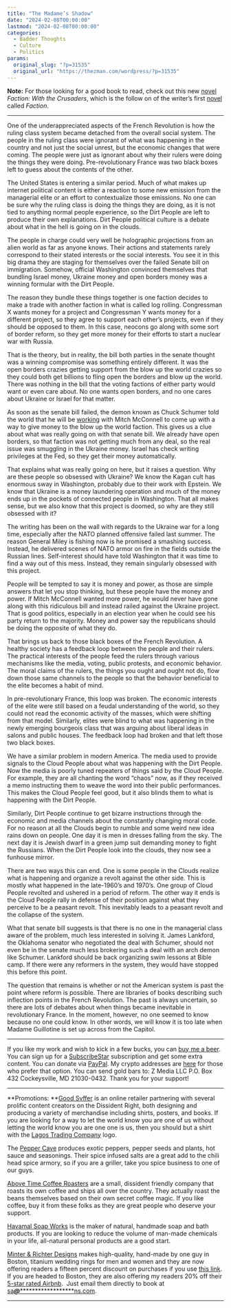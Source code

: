 ```yaml
---
title: "The Madame’s Shadow"
date: "2024-02-08T00:00:00"
lastmod: "2024-02-08T00:00:00"
categories:
  - Badder Thoughts
  - Culture
  - Politics
params:
  original_slug: "?p=31535"
  original_url: "https://thezman.com/wordpress/?p=31535"
---
```


**Note:** For those looking for a good book to read, check out this new
<a href="https://www.amazon.com/dp/B0CTV28BH7" rel="noopener"
target="_blank">novel</a> *Faction: With the Crusaders*, which is the
follow on of the writer’s first
<a href="https://www.amazon.com/Faction-Karl-Dahl/dp/1082596450/"
rel="noopener" target="_blank">novel</a> called *Faction*.

------------------------------------------------------------------------

One of the underappreciated aspects of the French Revolution is how the
ruling class system became detached from the overall social system. The
people in the ruling class were ignorant of what was happening in the
country and not just the social unrest, but the economic changes that
were coming. The people were just as ignorant about why their rulers
were doing the things they were doing. Pre-revolutionary France was two
black boxes left to guess about the contents of the other.

The United States is entering a similar period. Much of what makes up
internet political content is either a reaction to some new emission
from the managerial elite or an effort to contextualize those emissions.
No one can be sure why the ruling class is doing the things they are
doing, as it is not tied to anything normal people experience, so the
Dirt People are left to produce their own explanations. Dirt People
political culture is a debate about what in the hell is going on in the
clouds.

The people in charge could very well be holographic projections from an
alien world as far as anyone knows. Their actions and statements rarely
correspond to their stated interests or the social interests. You see it
in this big drama they are staging for themselves over the failed Senate
bill on immigration. Somehow, official Washington convinced themselves
that bundling Israel money, Ukraine money and open borders money was a
winning formular with the Dirt People.

The reason they bundle these things together is one faction decides to
make a trade with another faction in what is called log rolling.
Congressman X wants money for a project and Congressman Y wants money
for a different project, so they agree to support each other’s projects,
even if they should be opposed to them. In this case, neocons go along
with some sort of border reform, so they get more money for their
efforts to start a nuclear war with Russia.

That is the theory, but in reality, the bill both parties in the senate
thought was a winning compromise was something entirely different. It
was the open borders crazies getting support from the blow up the world
crazies so they could both get billions to fling open the borders and
blow up the world. There was nothing in the bill that the voting
factions of either party would want or even care about. No one wants
open borders, and no one cares about Ukraine or Israel for that matter.

As soon as the senate bill failed, the demon known as Chuck Schumer told
the world that he will be <a
href="https://apnews.com/article/congress-ukraine-aid-border-security-386dcc54b29a5491f8bd87b727a284f8"
rel="noopener" target="_blank">working</a> with Mitch McConnell to come
up with a way to give money to the blow up the world faction. This gives
us a clue about what was really going on with that senate bill. We
already have open borders, so that faction was not getting much from any
deal, so the real issue was smuggling in the Ukraine money. Israel has
check writing privileges at the Fed, so they get their money
automatically.

That explains what was really going on here, but it raises a question.
Why are these people so obsessed with Ukraine? We know the Kagan cult
has enormous sway in Washington, probably due to their work with
Epstein. We know that Ukraine is a money laundering operation and much
of the money ends up in the pockets of connected people in Washington.
That all makes sense, but we also know that this project is doomed, so
why are they still obsessed with it?

The writing has been on the wall with regards to the Ukraine war for a
long time, especially after the NATO planned offensive failed last
summer. The reason General Miley is fishing now is he promised a
smashing success. Instead, he delivered scenes of NATO armor on fire in
the fields outside the Russian lines. Self-interest should have told
Washington that it was time to find a way out of this mess. Instead,
they remain singularly obsessed with this project.

People will be tempted to say it is money and power, as those are simple
answers that let you stop thinking, but these people have the money and
power. If Mitch McConnell wanted more power, he would never have gone
along with this ridiculous bill and instead railed against the Ukraine
project. That is good politics, especially in an election year when he
could see his party return to the majority. Money and power say the
republicans should be doing the opposite of what they do.

That brings us back to those black boxes of the French Revolution. A
healthy society has a feedback loop between the people and their rulers.
The practical interests of the people feed the rulers through various
mechanisms like the media, voting, public protests, and economic
behavior. The moral claims of the rulers, the things you ought and ought
not do, flow down those same channels to the people so that the behavior
beneficial to the elite becomes a habit of mind.

In pre-revolutionary France, this loop was broken. The economic
interests of the elite were still based on a feudal understanding of the
world, so they could not read the economic activity of the masses, which
were shifting from that model. Similarly, elites were blind to what was
happening in the newly emerging bourgeois class that was arguing about
liberal ideas in salons and public houses. The feedback loop had broken
and that left those two black boxes.

We have a similar problem in modern America. The media used to provide
signals to the Cloud People about what was happening with the Dirt
People. Now the media is poorly tuned repeaters of things said by the
Cloud People. For example, they are all chanting the word “chaos” now,
as if they received a memo instructing them to weave the word into their
public performances. This makes the Cloud People feel good, but it also
blinds them to what is happening with the Dirt People.

Similarly, Dirt People continue to get bizarre instructions through the
economic and media channels about the constantly changing moral code.
For no reason at all the Clouds begin to rumble and some weird new idea
rains down on people. One day it is men in dresses falling from the sky.
The next day it is Jewish dwarf in a green jump suit demanding money to
fight the Russians. When the Dirt People look into the clouds, they now
see a funhouse mirror.

There are two ways this can end. One is some people in the Clouds
realize what is happening and organize a revolt against the other side.
This is mostly what happened in the late-1960’s and 1970’s. One group of
Cloud People revolted and ushered in a period of reform. The other way
it ends is the Cloud People rally in defense of their position against
what they perceive to be a peasant revolt. This inevitably leads to a
peasant revolt and the collapse of the system.

What that senate bill suggests is that there is no one in the managerial
class aware of the problem, much less interested in solving it. James
Lankford, the Oklahoma senator who negotiated the deal with Schumer,
should not even be in the senate much less brokering such a deal with an
arch demon like Schumer. Lankford should be back organizing swim lessons
at Bible camp. If there were any reformers in the system, they would
have stopped this before this point.

The question that remains is whether or not the American system is past
the point where reform is possible. There are libraries of books
describing such inflection points in the French Revolution. The past is
always uncertain, so there are lots of debates about when things became
inevitable in revolutionary France. In the moment, however, no one
seemed to know because no one could know. In other words, we will know
it is too late when Madame Guillotine is set up across from the Capitol.

------------------------------------------------------------------------

If you like my work and wish to kick in a few bucks, you can
<a href="https://www.buymeacoffee.com/mujolulu" rel="noopener"
target="_blank">buy me a beer</a>. You can sign up for a
<a href="https://www.subscribestar.com/the-z-blog" rel="noopener"
target="_blank">SubscribeStar</a> subscription and get some extra
content. You can donate via <a
href="https://www.paypal.com/donate/?cmd=_s-xclick&amp;hosted_button_id=UDAS2Q8JYA6CN&amp;source=url"
rel="noopener" target="_blank">PayPal</a>. My crypto addresses are
<a href="https://thezman.com/wordpress/?page_id=22713" rel="noopener"
target="_blank">here</a> for those who prefer that option. You can send
gold bars to: Z Media LLC P.O. Box 432 Cockeysville, MD 21030-0432.
Thank you for your support!

------------------------------------------------------------------------

**Promotions: **<a href="https://goodsvffer.com/" rel="noopener" target="_blank">Good
Svffer</a> is an online retailer partnering with several prolific
content creators on the Dissident Right, both designing and producing a
variety of merchandise including shirts, posters, and books. If you are
looking for a way to let the world know you are one of us without
letting the world know you are one one is us, then you should but a
shirt with the
<a href="https://goodsvffer.com/products/lagos-trading-company"
rel="noopener" target="_blank">Lagos Trading Company</a> logo.

The <a href="https://peppercave.com/shop/ols/products" rel="noopener"
target="_blank">Pepper Cave</a> produces exotic peppers, pepper seeds
and plants, hot sauce and seasonings. Their spice infused salts are a
great add to the chili head spice armory, so if you are a griller, take
you spice business to one of our guys.

<a href="https://abovetimecoffee.com/" rel="noopener"
target="_blank">Above Time Coffee Roasters</a> are a small, dissident
friendly company that roasts its own coffee and ships all over the
country. They actually roast the beans themselves based on their own
secret coffee magic. If you like coffee, buy it from these folks as they
are great people who deserve your support.

<a href="https://havamalsoapworks.com/" rel="noopener"
target="_blank">Havamal Soap Works</a> is the maker of natural, handmade
soap and bath products. If you are looking to reduce the volume of
man-made chemicals in your life, all-natural personal products are a
good start.

<a href="https://www.minterandrichterdesigns.com/"
rel="noreferrer nofollow noopener" target="_blank">Minter &amp; Richter
Designs</a> makes high-quality, hand-made by one guy in Boston, titanium
wedding rings for men and women and they are now offering readers a
fifteen percent discount on purchases if you use
<a href="https://www.minterandrichterdesigns.com/discount/ZMAN"
rel="noreferrer nofollow noopener" target="_blank">this link</a>.
<span class="highlight"><span class="colour"><span class="font"><span class="size">If
you are headed to Boston, they are also offering my readers 20% off
their <a
href="https://www.airbnb.com/users/7988017/listings?user_id=7988017&amp;s=3"
rel="noopener noreferrer" target="_blank">5-star rated Airbnb</a>.  Just
email them directly to book at
<a href="mailto:sa***@*********************ns.com"
data-original-string="V61L2XOGUMTl8B2NbTIejA==cb75s0u3ZwN9/GCiiOHnWrnr7l4JAK+uuyxyjdaq89LrkDH7FuESpzHC2efuqxaahas"><span
class="apbct-email-encoder"
data-original-string="hCx+Uw7uFzZkfrjgtCt38w==cb7ZeuOiMwuP5/X5tWuSTUFxZUdzTWLRNC0Ry86GAPLePYFdwXowhDSBGg4PJQySD81"
title="This contact has been encoded by Anti-Spam by CleanTalk. Click to decode. To finish the decoding make sure that JavaScript is enabled in your browser.">sa<span
class="apbct-blur">***</span>@<span
class="apbct-blur">*********************</span>ns.com</span></a>.</span></span></span></span>

------------------------------------------------------------------------
